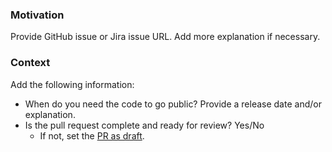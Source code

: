 ### Motivation

Provide GitHub issue or Jira issue URL. Add more explanation if necessary.

### Context

Add the following information:

* When do you need the code to go public? Provide a release date and/or explanation.
* Is the pull request complete and ready for review? Yes/No
  * If not, set the [PR as draft](https://docs.github.com/en/pull-requests/collaborating-with-pull-requests/proposing-changes-to-your-work-with-pull-requests/about-pull-requests#draft-pull-requests).

